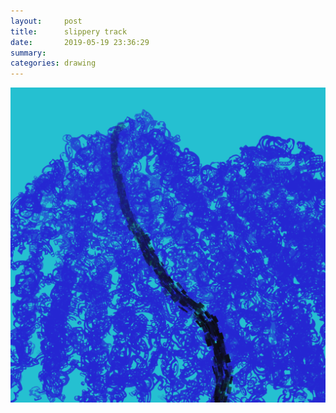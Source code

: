 ```yaml
---
layout:     post
title:      slippery track
date:       2019-05-19 23:36:29
summary:    
categories: drawing
---
```

![slippery track](/images/diary/slippery-track.png ".")
